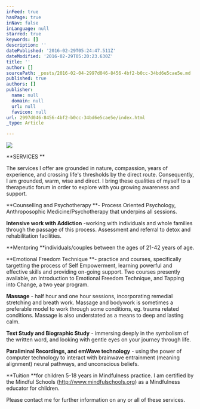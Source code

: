 ```yaml
---
inFeed: true
hasPage: true
inNav: false
inLanguage: null
starred: true
keywords: []
description: ''
datePublished: '2016-02-29T05:24:47.511Z'
dateModified: '2016-02-29T05:20:23.630Z'
title: ''
author: []
sourcePath: _posts/2016-02-04-2997d046-8456-4bf2-b0cc-34bd6e5cae5e.md
published: true
authors: []
publisher:
  name: null
  domain: null
  url: null
  favicon: null
url: 2997d046-8456-4bf2-b0cc-34bd6e5cae5e/index.html
_type: Article

---
```

![](https://the-grid-user-content.s3-us-west-2.amazonaws.com/c7b650c3-5368-4a41-800d-53aa2f71275e.jpg)

**SERVICES **

The services I offer are grounded in nature, compassion, years of experience, and crossing life's thresholds by the direct route. Consequently, I am grounded, warm, wise and direct. I bring these qualities of myself to a therapeutic forum in order to explore with you growing awareness and support. 

**Counselling and Psychotherapy **-  Process Oriented Psychology, Anthroposophic Medicine/Psychotherapy that underpins all sessions. 

**Intensive work with Addiction** -working with individuals and whole families through the passage of this process. Assessment and referral to detox and rehabilitation facilities. 

**Mentoring **individuals/couples between the ages of 21-42 years of age. 

**Emotional Freedom Technique **- practice and courses, specifically targetting the process of Self Empowerment, learning powerful and effective skills and providing on-going support. Two courses presently available, an Introduction to Emotional Freedom Technique, and Tapping into Change, a two year program. 

**Massage** - half hour and one hour sessions, incorporating remedial stretching and breath work. Massage and bodywork is sometimes a preferable model to work through some conditions, eg. trauma related conditions. Massage is also understated as a means to deep and lasting calm. 

**Text Study and Biographic Study** - immersing deeply in the symbolism of the written word, and looking with gentle eyes on your journey through life. 

**Paraliminal Recordings, and emWave technology** - using the power of computer technology to interact with brainwave entrainment (meaning alignment)  neural pathways, and unconscious beliefs. 

**Tuition **for children 5-18 years in Mindfulness practice. I am certified by the Mindful Schools (http://www.mindfulschools.org) as a Mindfulness educator for children. 

Please contact me for further information on any or all of these services.